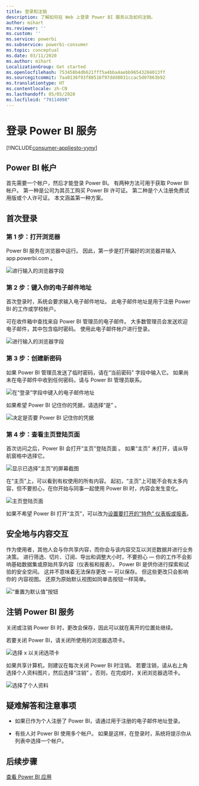 ```yaml
---
title: 登录和注销
description: 了解如何在 Web 上登录 Power BI 服务以及如何注销。
author: mihart
ms.reviewer: ''
ms.custom: ''
ms.service: powerbi
ms.subservice: powerbi-consumer
ms.topic: conceptual
ms.date: 03/11/2020
ms.author: mihart
LocalizationGroup: Get started
ms.openlocfilehash: 753458b4db621fff5a4bba4aebb96543284013ff
ms.sourcegitcommit: 7aa0136f93f88516f97ddd8031ccac5d07863b92
ms.translationtype: HT
ms.contentlocale: zh-CN
ms.lasthandoff: 05/05/2020
ms.locfileid: "79114098"
---
```

# <a name="sign-in-to-power-bi-service"></a>登录 Power BI 服务

[!INCLUDE[consumer-appliesto-yyny](../includes/consumer-appliesto-yyny.md)]

## <a name="power-bi-accounts"></a>Power BI 帐户
首先需要一个帐户，然后才能登录 Power BI。 有两种方法可用于获取 Power BI 帐户。 第一种是公司为其员工购买 Power BI 许可证。 第二种是个人注册免费试用版或个人许可证。 本文涵盖第一种方案。

## <a name="sign-in-for-the-first-time"></a>首次登录

### <a name="step-1-open-a-browser"></a>第 1 步：打开浏览器
Power BI 服务在浏览器中运行。  因此，第一步是打开偏好的浏览器并输入 app.powerbi.com  。

![进行输入的浏览器字段](media/end-user-sign-in/power-bi-sign-in.png)

### <a name="step-2-type-your-email-address"></a>第 2 步：键入你的电子邮件地址
首次登录时，系统会要求输入电子邮件地址。  此电子邮件地址是用于注册 Power BI 的工作或学校帐户。  

可在收件箱中查找来自 Power BI 管理员的电子邮件。 大多数管理员会发送欢迎电子邮件，其中包含临时密码。 使用此电子邮件帐户进行登录。 

![进行输入的浏览器字段](media/end-user-sign-in/power-bi-password.png)


 
### <a name="step-3-create-a-new-password"></a>第 3 步：创建新密码
如果 Power BI 管理员发送了临时密码，请在“当前密码”  字段中输入它。 如果尚未在电子邮件中收到任何密码，请与 Power BI 管理员联系。

![在“登录”字段中键入的电子邮件地址](media/end-user-sign-in/power-bi-login.png)

如果希望 Power BI 记住你的凭据，请选择“是”  。 

![决定是否要 Power BI 记住你的凭据](media/end-user-sign-in/power-bi-stay-signed-in.png)


### <a name="step-4-review-your-home-landing-page"></a>第 4 步：查看主页登陆页面
首次访问之后，Power BI 会打开“主页”登陆页面  。 如果“主页”  未打开，请从导航窗格中选择它。 

![显示已选择“主页”的屏幕截图](media/end-user-sign-in/power-bi-home-selected.png)

在“主页”上，可以看到有权使用的所有内容。 起初，“主页”上可能不会有太多内容，但不要担心，在你开始与同事一起使用 Power BI 时，内容会发生变化。 

![主页登陆页面](media/end-user-sign-in/power-bi-home-landing.png)

如果不希望 Power BI 打开“主页”，可以改为[设置要打开的“特色”  仪表板或报表](end-user-featured.md)。 

## <a name="safely-interact-with-content"></a>安全地与内容交互
作为使用者，其他人会与你共享内容，而你会与该内容交互以浏览数据并进行业务决策。  进行筛选、切片、订阅、导出和调整大小时，不要担心 — 你的工作不会影响基础数据集或原始共享内容（仪表板和报表）。 Power BI 是供你进行探索和试验的安全空间。 这并不意味着无法保存更改 — 可以保存。 但这些更改只会影响你的  内容视图。 还原为原始默认视图如同单击按钮一样简单。

![“重置为默认值”按钮](media/end-user-sign-in/power-bi-reset.png)

## <a name="sign-out-of-power-bi-service"></a>注销 Power BI 服务
关闭或注销 Power BI 时，更改会保存，因此可以就在离开的位置处继续。

若要关闭 Power BI，请关闭所使用的浏览器选项卡。 

![选择 x 以关闭选项卡](media/end-user-sign-in/power-bi-close.png) 

如果共享计算机，则建议在每次关闭 Power BI 时注销。  若要注销，请从右上角选择个人资料图片，然后选择“注销”  。否则，在完成时，关闭浏览器选项卡。

![选择了个人资料](media/end-user-sign-in/power-bi-sign-out.png) 

## <a name="troubleshooting-and-considerations"></a>疑难解答和注意事项
- 如果已作为个人注册了 Power BI，请通过用于注册的电子邮件地址登录。

- 有些人对 Power BI 使用多个帐户。 如果是这样，在登录时，系统将提示你从列表中选择一个帐户。 

## <a name="next-steps"></a>后续步骤
[查看 Power BI 应用](end-user-app-view.md)
